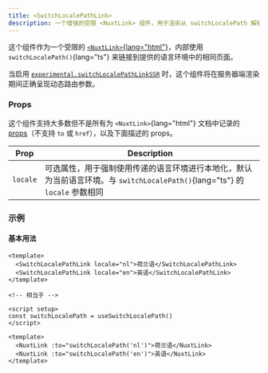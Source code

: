 ```yaml
---
title: <SwitchLocalePathLink>
description: 一个增强的受限 <NuxtLink> 组件，用于渲染从 switchLocalePath 解析的路径
---
```


这个组件作为一个受限的 [`<NuxtLink>`{lang="html"}](https://nuxt.com/docs/api/components/nuxt-link#nuxtlink)，内部使用 `switchLocalePath()`{lang="ts"} 来链接到提供的语言环境中的相同页面。

当启用 [`experimental.switchLocalePathLinkSSR`](/docs/api/options#experimental) 时，这个组件将在服务器端渲染期间正确呈现动态路由参数。

### Props

这个组件支持大多数但不是所有为 `<NuxtLink>`{lang="html"} 文档中记录的 [props](https://nuxt.com/docs/api/components/nuxt-link#props)（不支持 `to` 或 `href`），以及下面描述的 props。

| Prop     | Description                                                                                                                                  |
| -------- | -------------------------------------------------------------------------------------------------------------------------------------------- |
| `locale` | 可选属性，用于强制使用传递的语言环境进行本地化，默认为当前语言环境。与 `switchLocalePath()`{lang="ts"} 的 `locale` 参数相同 |

### 示例

#### 基本用法

```vue
<template>
  <SwitchLocalePathLink locale="nl">荷兰语</SwitchLocalePathLink>
  <SwitchLocalePathLink locale="en">英语</SwitchLocalePathLink>
</template>

<!-- 相当于 -->

<script setup>
const switchLocalePath = useSwitchLocalePath()
</script>

<template>
  <NuxtLink :to="switchLocalePath('nl')">荷兰语</NuxtLink>
  <NuxtLink :to="switchLocalePath('en')">英语</NuxtLink>
</template>
```